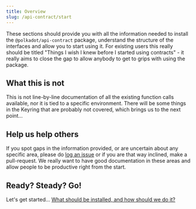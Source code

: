 ```yaml
---
title: Overview
slug: /api-contract/start
---
```


These sections should provide you with all the information needed to install the `@polkadot/api-contract` package, understand the structure of the interfaces and allow you to start using it. For existing users this really should be titled "Things I wish I knew before I started using contracts" - it really aims to close the gap to allow anybody to get to grips with using the package.


## What this is not

This is not line-by-line documentation of all the existing function calls available, nor it is tied to a specific environment. There will be some things in the Keyring that are probably not covered, which brings us to the next point...


## Help us help others

If you spot gaps in the information provided, or are uncertain about any specific area, please do [log an issue](https://github.com/polkadot-js/docs/issues) or if you are that way inclined, make a pull-request. We really want to have good documentation in these areas and allow people to be productive right from the start.


## Ready? Steady? Go!

Let's get started... [What should be installed, and how should we do it?](install.md)
